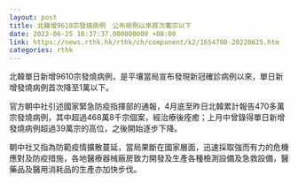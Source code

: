 ```yaml
---
layout: post
title: 北韓增9610宗發燒病例　公布病例以來首次萬宗以下
date: 2022-06-25 16:37:37.000000000 +08:00
link: https://news.rthk.hk/rthk/ch/component/k2/1654700-20220625.htm
categories: rthk
---
```


北韓單日新增9610宗發燒病例，是平壤當局宣布發現新冠確診病例以來，單日新增發燒病例首次降至1萬以下。

官方朝中社引述國家緊急防疫指揮部的通報，4月底至昨日北韓累計報告470多萬宗發燒病例，其中超過468萬8千宗個案，經治療後痊癒；上月中曾錄得單日新增發燒病例超過39萬宗的高位，之後開始逐步下降。

朝中社又指為防範疫情擴散蔓延，當局果斷在國家層面，迅速採取強而有力的危機應對及防疫措施，各地醫療器械廠房致力開發及生產各種檢測設備及急救設備，醫藥品及醫用消耗品的生產亦加快步伐。
